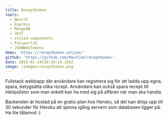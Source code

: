 ```yaml
---
title: Receptboken
tools:
  - NextJS
  - Express
  - MongoDB
  - JEST
  - styled-components
  - PassportJS
  - JSONWebTokens
demo: 'https://receptboken.online/'
github: 'https://github.com/Maufive/receptboken'
date: 2019-01-24T20:20:14.195Z
image: /images/receptboken.png
---
```

Fullstack webbapp där användare kan registrera sig för att ladda upp egna, spara, betygsätta olika recept. Användare kan också spara recept till inköpslistor som man enkelt kan ha med sig på affären när man ska handla.

Backenden är hostad på en gratis-plan hos Heroku, så det kan dröja upp till 30 sekunder för Heroku att spinna igång servern som databasen ligger på. Ha lite tålamod :)
